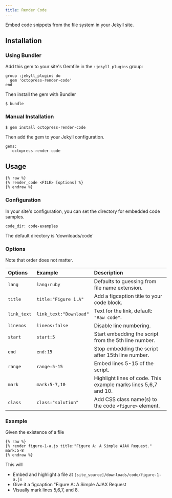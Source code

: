 ```yaml
---
title: Render Code
---
```


Embed code snippets from the file system in your Jekyll site.


## Installation

### Using Bundler

Add this gem to your site's Gemfile in the `:jekyll_plugins` group:

    group :jekyll_plugins do
      gem 'octopress-render-code'
    end

Then install the gem with Bundler

    $ bundle

### Manual Installation

    $ gem install octopress-render-code

Then add the gem to your Jekyll configuration.

    gems:
      -octopress-render-code

## Usage

    {% raw %}
    {% render_code <FILE> [options] %}
    {% endraw %}

### Configuration

In your site's configuration, you can set the directory for embedded code samples.

<!-- title:"In _config.yml" -->
```
code_dir: code-examples
```

The default directory is 'downloads/code'

### Options

Note that order does not matter.

| Options      | Example                | Description                                                           |
|:-------------|:-----------------------|:----------------------------------------------------------------------|
|`lang`        | `lang:ruby`            | Defaults to guessing from file name extension. |
|`title`       | `title:"Figure 1.A"`   | Add a figcaption title to your code block. |
|`link_text`   | `link_text:"Download"` | Text for the link, default: `"Raw code"`. |
|`linenos`     | `lineos:false`         | Disable line numbering. |
|`start`       | `start:5`              | Start embedding the script from the 5th line number. |
|`end`         | `end:15`               | Stop embedding the script after 15th line number. |
|`range`       | `range:5-15`           | Embed lines 5-15 of the script. |
|`mark`        | `mark:5-7,10`          | Highlight lines of code. This example marks lines 5,6,7 and 10. |
|`class`       | `class:"solution"`     | Add CSS class name(s) to the code `<figure>` element. |

### Example

Given the existence of a file 

```
{% raw %}
{% render figure-1-a.js title:"Figure A: A Simple AJAX Request." mark:5-8
{% endraw %}
```

This will

- Embed and highlight a file at `[site_source]/downloads/code/figure-1-a.js`
- Give it a figcaption "Figure A: A Simple AJAX Request
- Visually mark lines 5,6,7, and 8.
